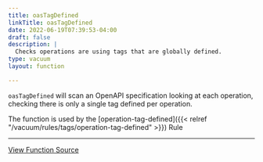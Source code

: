 ```yaml
---
title: oasTagDefined
linkTitle: oasTagDefined
date: 2022-06-19T07:39:53-04:00
draft: false
description: |
  Checks operations are using tags that are globally defined.
type: vacuum
layout: function

---
```


`oasTagDefined` will scan an OpenAPI specification looking at each operation, checking there is only a single
tag defined per operation.

The function is used by
the [operation-tag-defined]({{< relref "/vacuum/rules/tags/operation-tag-defined" >}}) Rule

---

[View Function Source](https://github.com/daveshanley/vacuum/blob/main/functions/openapi/operation_tags.go)